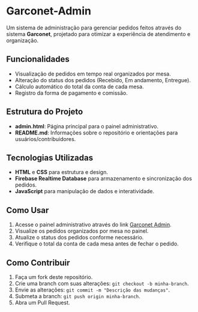 # Garconet-Admin

Um sistema de administração para gerenciar pedidos feitos através do sistema **Garconet**, projetado para otimizar a experiência de atendimento e organização.

## Funcionalidades
- Visualização de pedidos em tempo real organizados por mesa.
- Alteração do status dos pedidos (Recebido, Em andamento, Entregue).
- Cálculo automático do total da conta de cada mesa.
- Registro da forma de pagamento e comissão.

## Estrutura do Projeto
- **admin.html**: Página principal para o painel administrativo.
- **README.md**: Informações sobre o repositório e orientações para usuários/contribuidores.

## Tecnologias Utilizadas
- **HTML** e **CSS** para estrutura e design.
- **Firebase Realtime Database** para armazenamento e sincronização dos pedidos.
- **JavaScript** para manipulação de dados e interatividade.

## Como Usar
1. Acesse o painel administrativo através do link [Garconet Admin](https://seuusuario.github.io/garconet-admin/).
2. Visualize os pedidos organizados por mesa no painel.
3. Atualize o status dos pedidos conforme necessário.
4. Verifique o total da conta de cada mesa antes de fechar o pedido.

## Como Contribuir
1. Faça um fork deste repositório.
2. Crie uma branch com suas alterações: `git checkout -b minha-branch`.
3. Envie as alterações: `git commit -m "Descrição das mudanças"`.
4. Submeta a branch: `git push origin minha-branch`.
5. Abra um Pull Request.
